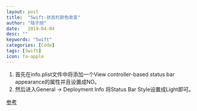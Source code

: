 ```yaml
---
layout: post
title:  "Swift-状态栏颜色改变"
author: "陆子旭"
date:   2019-04-04
desc: ""
keywords: "Swift"
categories: [Code]
tags: [Swift]
icon: fa-apple
---
```


1. 首先在info.plist文件中将添加一个View controller-based status bar appearance的属性并且设置成NO。
2. 然后进入General -> Deployment Info 将Status Bar Style设置成Light即可。

[参考](https://blog.csdn.net/qq_37269542/article/details/80510819)